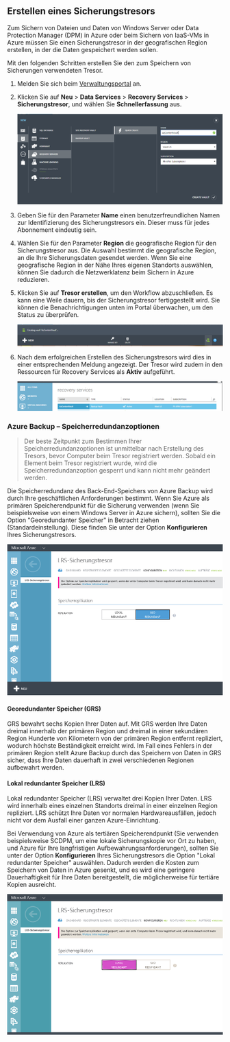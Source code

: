 ## Erstellen eines Sicherungstresors
Zum Sichern von Dateien und Daten von Windows Server oder Data Protection Manager (DPM) in Azure oder beim Sichern von IaaS-VMs in Azure müssen Sie einen Sicherungstresor in der geografischen Region erstellen, in der die Daten gespeichert werden sollen.

Mit den folgenden Schritten erstellen Sie den zum Speichern von Sicherungen verwendeten Tresor.

1. Melden Sie sich beim [Verwaltungsportal](https://manage.windowsazure.com/) an.
2. Klicken Sie auf **Neu** > **Data Services** > **Recovery Services** > **Sicherungstresor**, und wählen Sie **Schnellerfassung** aus.

    ![Tresor erstellen](./media/backup-create-vault/createvault1.png)

3. Geben Sie für den Parameter **Name** einen benutzerfreundlichen Namen zur Identifizierung des Sicherungstresors ein. Dieser muss für jedes Abonnement eindeutig sein.

4. Wählen Sie für den Parameter **Region** die geografische Region für den Sicherungstresor aus. Die Auswahl bestimmt die geografische Region, an die Ihre Sicherungsdaten gesendet werden. Wenn Sie eine geografische Region in der Nähe Ihres eigenen Standorts auswählen, können Sie dadurch die Netzwerklatenz beim Sichern in Azure reduzieren.

5. Klicken Sie auf **Tresor erstellen**, um den Workflow abzuschließen. Es kann eine Weile dauern, bis der Sicherungstresor fertiggestellt wird. Sie können die Benachrichtigungen unten im Portal überwachen, um den Status zu überprüfen.

    ![Erstellen eines Tresors](./media/backup-create-vault/creatingvault1.png)

6. Nach dem erfolgreichen Erstellen des Sicherungstresors wird dies in einer entsprechenden Meldung angezeigt. Der Tresor wird zudem in den Ressourcen für Recovery Services als **Aktiv** aufgeführt.

    ![Status zum Erstellen eines Tresors](./media/backup-create-vault/backupvaultstatus1.png)


### Azure Backup – Speicherredundanzoptionen

> Der beste Zeitpunkt zum Bestimmen Ihrer Speicherredundanzoptionen ist unmittelbar nach Erstellung des Tresors, bevor Computer beim Tresor registriert werden. Sobald ein Element beim Tresor registriert wurde, wird die Speicherredundanzoption gesperrt und kann nicht mehr geändert werden.

Die Speicherredundanz des Back-End-Speichers von Azure Backup wird durch Ihre geschäftlichen Anforderungen bestimmt. Wenn Sie Azure als primären Speicherendpunkt für die Sicherung verwenden (wenn Sie beispielsweise von einem Windows Server in Azure sichern), sollten Sie die Option "Georedundanter Speicher" in Betracht ziehen (Standardeinstellung). Diese finden Sie unter der Option **Konfigurieren** Ihres Sicherungstresors.

![GRS](./media/backup-create-vault/grs.png)

#### Georedundanter Speicher (GRS)
GRS bewahrt sechs Kopien Ihrer Daten auf. Mit GRS werden Ihre Daten dreimal innerhalb der primären Region und dreimal in einer sekundären Region Hunderte von Kilometern von der primären Region entfernt repliziert, wodurch höchste Beständigkeit erreicht wird. Im Fall eines Fehlers in der primären Region stellt Azure Backup durch das Speichern von Daten in GRS sicher, dass Ihre Daten dauerhaft in zwei verschiedenen Regionen aufbewahrt werden.

#### Lokal redundanter Speicher (LRS)
Lokal redundanter Speicher (LRS) verwaltet drei Kopien Ihrer Daten. LRS wird innerhalb eines einzelnen Standorts dreimal in einer einzelnen Region repliziert. LRS schützt Ihre Daten vor normalen Hardwareausfällen, jedoch nicht vor dem Ausfall einer ganzen Azure-Einrichtung.

Bei Verwendung von Azure als tertiären Speicherendpunkt (Sie verwenden beispielsweise SCDPM, um eine lokale Sicherungskopie vor Ort zu haben, und Azure für Ihre langfristigen Aufbewahrungsanforderungen), sollten Sie unter der Option **Konfigurieren** Ihres Sicherungstresors die Option "Lokal redundanter Speicher" auswählen. Dadurch werden die Kosten zum Speichern von Daten in Azure gesenkt, und es wird eine geringere Dauerhaftigkeit für Ihre Daten bereitgestellt, die möglicherweise für tertiäre Kopien ausreicht.

![LRS](./media/backup-create-vault/lrs.png)

<!---HONumber=AcomDC_1203_2015-->